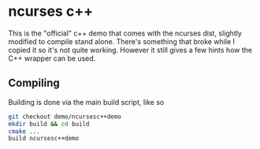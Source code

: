 # ncurses c++

This is the "official" c++ demo that comes with the ncurses dist, slightly modified to compile stand alone. There's something that broke while I copied it so it's not quite working. However it still gives a few hints how the C++ wrapper can be used.

## Compiling

Building is done via the main build script, like so

```bash
git checkout demo/ncursesc++demo
mkdir build && cd build
cmake ...
build ncursesc++demo
```
